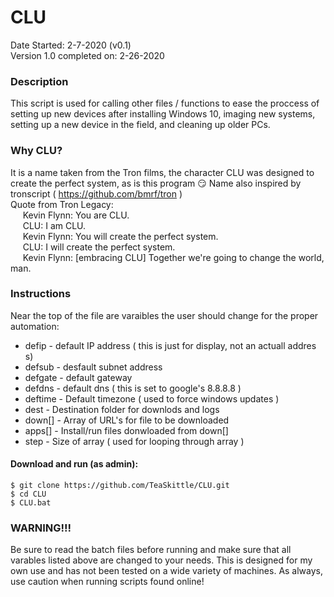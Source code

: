# CLU
Date Started: 2-7-2020 (v0.1)  
Version 1.0 completed on: 2-26-2020  

### Description
This script is used for calling other files / functions to ease the proccess of setting up new devices after installing Windows 10, imaging new systems, setting up a new device in the field, and cleaning up older PCs.  

### Why CLU?
It is a name taken from the Tron films, the character CLU was designed to create the perfect system, as is this program :smirk: Name also inspired by tronscript ( https://github.com/bmrf/tron )  
Quote from Tron Legacy:  
&nbsp;&nbsp;&nbsp;&nbsp; Kevin Flynn: You are CLU.  
&nbsp;&nbsp;&nbsp;&nbsp; CLU: I am CLU.  
&nbsp;&nbsp;&nbsp;&nbsp; Kevin Flynn: You will create the perfect system.  
&nbsp;&nbsp;&nbsp;&nbsp; CLU: I will create the perfect system.  
&nbsp;&nbsp;&nbsp;&nbsp; Kevin Flynn: [embracing CLU] Together we're going to change the world, man.  

### Instructions
Near the top of the file are varaibles the user should change for the proper automation:
* defip   - default IP address ( this is just for display, not an actuall addres s)
* defsub  - desfault subnet address
* defgate - default gateway
* defdns  - default dns ( this is set to google's 8.8.8.8 )
* deftime - Default timezone ( used to force windows updates )
* dest    - Destination folder for downlods and logs
* down[]  - Array of URL's for file to be downloaded
* apps[]  - Install/run files donwloaded from down[]
* step    - Size of array ( used for looping through array )

#### Download and run (as admin):
```
$ git clone https://github.com/TeaSkittle/CLU.git
$ cd CLU
$ CLU.bat
```

### WARNING!!!
Be sure to read the batch files before running and make sure that all varables listed above are changed to your needs. This is designed for my own use and has not been tested on a wide variety of machines. As always, use caution when running scripts found online!
